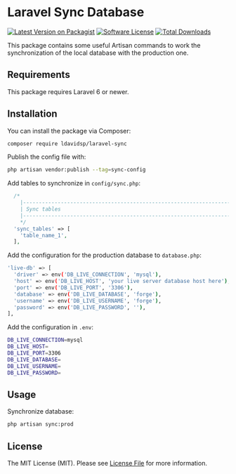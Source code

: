 # Laravel Sync Database

[![Latest Version on Packagist](https://img.shields.io/packagist/v/ldavidsp/laravel-sync.svg?style=flat-square)](https://packagist.org/packages/ldavidsp/laravel-sync)
[![Software License](https://img.shields.io/badge/license-MIT-brightgreen.svg?style=flat-square)](LICENSE.md)
[![Total Downloads](https://img.shields.io/packagist/dt/ldavidsp/laravel-sync.svg?style=flat-square)](https://packagist.org/packages/ldavidsp/laravel-sync)

This package contains some useful Artisan commands to work the synchronization of the local database with the production one.

## Requirements
This package requires Laravel 6 or newer.

## Installation

You can install the package via Composer:

``` bash
composer require ldavidsp/laravel-sync
```

Publish the config file with:

```bash
php artisan vendor:publish --tag=sync-config
```

Add tables to synchronize in `config/sync.php`:
```php
  /*
    |--------------------------------------------------------------------------
    | Sync tables
    |--------------------------------------------------------------------------
    */
  'sync_tables' => [
    'table_name_1',
  ],
```

Add the configuration for the production database to `database.php`:

```bash
'live-db' => [
  'driver' => env('DB_LIVE_CONNECTION', 'mysql'),
  'host' => env('DB_LIVE_HOST', 'your live server database host here'),
  'port' => env('DB_LIVE_PORT', '3306'),
  'database' => env('DB_LIVE_DATABASE', 'forge'),
  'username' => env('DB_LIVE_USERNAME', 'forge'),
  'password' => env('DB_LIVE_PASSWORD', ''),
],
```

Add the configuration in `.env`:

```bash
DB_LIVE_CONNECTION=mysql
DB_LIVE_HOST=
DB_LIVE_PORT=3306
DB_LIVE_DATABASE=
DB_LIVE_USERNAME=
DB_LIVE_PASSWORD=
```

## Usage

Synchronize database:
``` bash
php artisan sync:prod
```

## License

The MIT License (MIT). Please see [License File](LICENSE.md) for more information.
